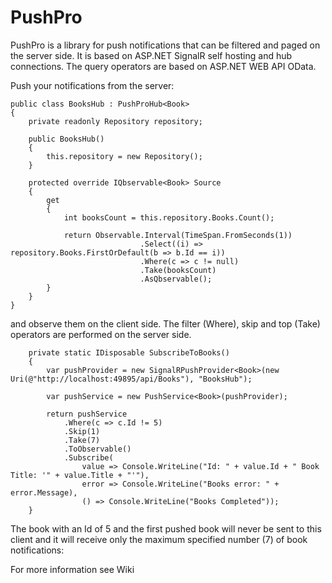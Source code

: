 PushPro
=====================

PushPro is a library for push notifications that can be filtered and paged on the server side.
It is based on ASP.NET SignalR self hosting and hub connections. The query operators
are based on ASP.NET WEB API OData.

Push your notifications from the server:

    public class BooksHub : PushProHub<Book>
    {
        private readonly Repository repository;

        public BooksHub()
        {
            this.repository = new Repository();
        }
        
        protected override IQbservable<Book> Source
        {
            get
            {
                int booksCount = this.repository.Books.Count();

                return Observable.Interval(TimeSpan.FromSeconds(1))
                                 .Select((i) => repository.Books.FirstOrDefault(b => b.Id == i))
                                 .Where(c => c != null)
                                 .Take(booksCount)
                                 .AsQbservable();
            }
        }
    }

and observe them on the client side. The filter (Where), skip and top (Take) operators are
performed on the server side.

        private static IDisposable SubscribeToBooks()
        {
            var pushProvider = new SignalRPushProvider<Book>(new Uri(@"http://localhost:49895/api/Books"), "BooksHub");

            var pushService = new PushService<Book>(pushProvider);

            return pushService
                .Where(c => c.Id != 5)
                .Skip(1)
                .Take(7)
                .ToObservable()
                .Subscribe(
                    value => Console.WriteLine("Id: " + value.Id + " Book Title: '" + value.Title + "'"),
                    error => Console.WriteLine("Books error: " + error.Message),
                    () => Console.WriteLine("Books Completed"));
        }

The book with an Id of 5 and the first pushed book will never be sent to this client
and it will receive only the maximum specified number (7) of book notifications:

 

For more information see Wiki
